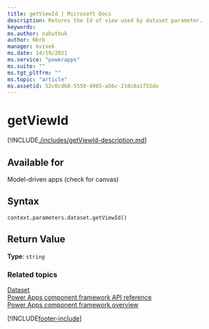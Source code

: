 ```yaml
---
title: getViewId | Microsoft Docs
description: Returns the Id of view used by dataset parameter.
keywords:
ms.author: nabuthuk
author: Nkrb
manager: kvivek
ms.date: 14/19/2021
ms.service: "powerapps"
ms.suite: ""
ms.tgt_pltfrm: ""
ms.topic: "article"
ms.assetid: 52c0cd68-5558-4985-a56c-21dc8a1f55de
---
```


# getViewId

[!INCLUDE[./includes/getViewId-description.md](./includes/getViewId-description.md)]

## Available for

Model-driven apps (check for canvas)

## Syntax

`context.parameters.dataset.getViewId()`

## Return Value

**Type**: `string`

### Related topics

[Dataset](../dataset.md)<br/>
[Power Apps component framework API reference](../../reference/index.md)<br/>
[Power Apps component framework overview](../../overview.md)

[!INCLUDE[footer-include](../../../../includes/footer-banner.md)]
